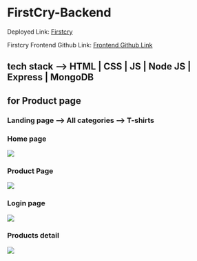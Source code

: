 # FirstCry-Backend
Deployed Link: <a href="https://first-cry.netlify.app/" alt="link">Firstcry<a>


Firstcry Frontend Github Link: <a href="https://github.com/adityarajbenn/firstCry" alt="link">Frontend Github Link<a>

## tech stack --> HTML | CSS | JS | Node JS | Express | MongoDB

## for Product page
### Landing page --> All categories --> T-shirts


### Home page
<image src="./images/firstcry.png">

### Product Page

<image src="./images/product.png">

### Login page

<image src="./images/Login.png">

### Products detail

<image src="./images/productsdtaile.png">